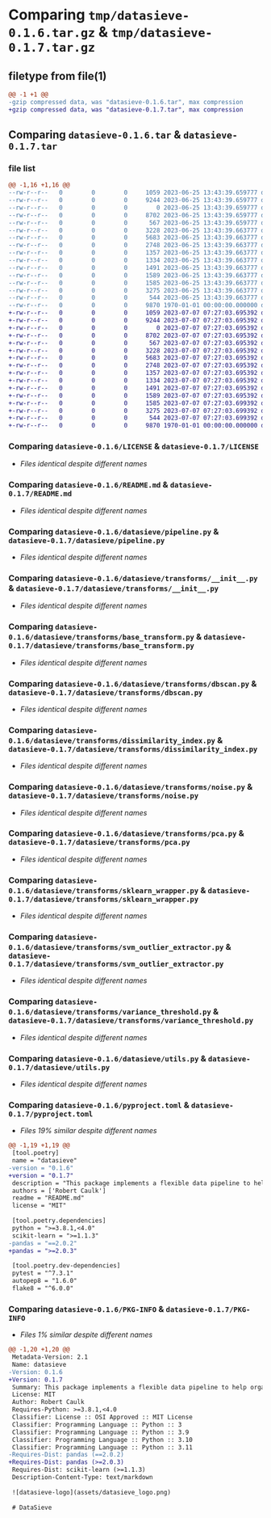 # Comparing `tmp/datasieve-0.1.6.tar.gz` & `tmp/datasieve-0.1.7.tar.gz`

## filetype from file(1)

```diff
@@ -1 +1 @@
-gzip compressed data, was "datasieve-0.1.6.tar", max compression
+gzip compressed data, was "datasieve-0.1.7.tar", max compression
```

## Comparing `datasieve-0.1.6.tar` & `datasieve-0.1.7.tar`

### file list

```diff
@@ -1,16 +1,16 @@
--rw-r--r--   0        0        0     1059 2023-06-25 13:43:39.659777 datasieve-0.1.6/LICENSE
--rw-r--r--   0        0        0     9244 2023-06-25 13:43:39.659777 datasieve-0.1.6/README.md
--rw-r--r--   0        0        0        0 2023-06-25 13:43:39.659777 datasieve-0.1.6/datasieve/__init__.py
--rw-r--r--   0        0        0     8702 2023-06-25 13:43:39.659777 datasieve-0.1.6/datasieve/pipeline.py
--rw-r--r--   0        0        0      567 2023-06-25 13:43:39.659777 datasieve-0.1.6/datasieve/transforms/__init__.py
--rw-r--r--   0        0        0     3228 2023-06-25 13:43:39.663777 datasieve-0.1.6/datasieve/transforms/base_transform.py
--rw-r--r--   0        0        0     5683 2023-06-25 13:43:39.663777 datasieve-0.1.6/datasieve/transforms/dbscan.py
--rw-r--r--   0        0        0     2748 2023-06-25 13:43:39.663777 datasieve-0.1.6/datasieve/transforms/dissimilarity_index.py
--rw-r--r--   0        0        0     1357 2023-06-25 13:43:39.663777 datasieve-0.1.6/datasieve/transforms/noise.py
--rw-r--r--   0        0        0     1334 2023-06-25 13:43:39.663777 datasieve-0.1.6/datasieve/transforms/pca.py
--rw-r--r--   0        0        0     1491 2023-06-25 13:43:39.663777 datasieve-0.1.6/datasieve/transforms/sklearn_wrapper.py
--rw-r--r--   0        0        0     1589 2023-06-25 13:43:39.663777 datasieve-0.1.6/datasieve/transforms/svm_outlier_extractor.py
--rw-r--r--   0        0        0     1585 2023-06-25 13:43:39.663777 datasieve-0.1.6/datasieve/transforms/variance_threshold.py
--rw-r--r--   0        0        0     3275 2023-06-25 13:43:39.663777 datasieve-0.1.6/datasieve/utils.py
--rw-r--r--   0        0        0      544 2023-06-25 13:43:39.663777 datasieve-0.1.6/pyproject.toml
--rw-r--r--   0        0        0     9870 1970-01-01 00:00:00.000000 datasieve-0.1.6/PKG-INFO
+-rw-r--r--   0        0        0     1059 2023-07-07 07:27:03.695392 datasieve-0.1.7/LICENSE
+-rw-r--r--   0        0        0     9244 2023-07-07 07:27:03.695392 datasieve-0.1.7/README.md
+-rw-r--r--   0        0        0        0 2023-07-07 07:27:03.695392 datasieve-0.1.7/datasieve/__init__.py
+-rw-r--r--   0        0        0     8702 2023-07-07 07:27:03.695392 datasieve-0.1.7/datasieve/pipeline.py
+-rw-r--r--   0        0        0      567 2023-07-07 07:27:03.695392 datasieve-0.1.7/datasieve/transforms/__init__.py
+-rw-r--r--   0        0        0     3228 2023-07-07 07:27:03.695392 datasieve-0.1.7/datasieve/transforms/base_transform.py
+-rw-r--r--   0        0        0     5683 2023-07-07 07:27:03.695392 datasieve-0.1.7/datasieve/transforms/dbscan.py
+-rw-r--r--   0        0        0     2748 2023-07-07 07:27:03.695392 datasieve-0.1.7/datasieve/transforms/dissimilarity_index.py
+-rw-r--r--   0        0        0     1357 2023-07-07 07:27:03.695392 datasieve-0.1.7/datasieve/transforms/noise.py
+-rw-r--r--   0        0        0     1334 2023-07-07 07:27:03.695392 datasieve-0.1.7/datasieve/transforms/pca.py
+-rw-r--r--   0        0        0     1491 2023-07-07 07:27:03.695392 datasieve-0.1.7/datasieve/transforms/sklearn_wrapper.py
+-rw-r--r--   0        0        0     1589 2023-07-07 07:27:03.695392 datasieve-0.1.7/datasieve/transforms/svm_outlier_extractor.py
+-rw-r--r--   0        0        0     1585 2023-07-07 07:27:03.699392 datasieve-0.1.7/datasieve/transforms/variance_threshold.py
+-rw-r--r--   0        0        0     3275 2023-07-07 07:27:03.699392 datasieve-0.1.7/datasieve/utils.py
+-rw-r--r--   0        0        0      544 2023-07-07 07:27:03.699392 datasieve-0.1.7/pyproject.toml
+-rw-r--r--   0        0        0     9870 1970-01-01 00:00:00.000000 datasieve-0.1.7/PKG-INFO
```

### Comparing `datasieve-0.1.6/LICENSE` & `datasieve-0.1.7/LICENSE`

 * *Files identical despite different names*

### Comparing `datasieve-0.1.6/README.md` & `datasieve-0.1.7/README.md`

 * *Files identical despite different names*

### Comparing `datasieve-0.1.6/datasieve/pipeline.py` & `datasieve-0.1.7/datasieve/pipeline.py`

 * *Files identical despite different names*

### Comparing `datasieve-0.1.6/datasieve/transforms/__init__.py` & `datasieve-0.1.7/datasieve/transforms/__init__.py`

 * *Files identical despite different names*

### Comparing `datasieve-0.1.6/datasieve/transforms/base_transform.py` & `datasieve-0.1.7/datasieve/transforms/base_transform.py`

 * *Files identical despite different names*

### Comparing `datasieve-0.1.6/datasieve/transforms/dbscan.py` & `datasieve-0.1.7/datasieve/transforms/dbscan.py`

 * *Files identical despite different names*

### Comparing `datasieve-0.1.6/datasieve/transforms/dissimilarity_index.py` & `datasieve-0.1.7/datasieve/transforms/dissimilarity_index.py`

 * *Files identical despite different names*

### Comparing `datasieve-0.1.6/datasieve/transforms/noise.py` & `datasieve-0.1.7/datasieve/transforms/noise.py`

 * *Files identical despite different names*

### Comparing `datasieve-0.1.6/datasieve/transforms/pca.py` & `datasieve-0.1.7/datasieve/transforms/pca.py`

 * *Files identical despite different names*

### Comparing `datasieve-0.1.6/datasieve/transforms/sklearn_wrapper.py` & `datasieve-0.1.7/datasieve/transforms/sklearn_wrapper.py`

 * *Files identical despite different names*

### Comparing `datasieve-0.1.6/datasieve/transforms/svm_outlier_extractor.py` & `datasieve-0.1.7/datasieve/transforms/svm_outlier_extractor.py`

 * *Files identical despite different names*

### Comparing `datasieve-0.1.6/datasieve/transforms/variance_threshold.py` & `datasieve-0.1.7/datasieve/transforms/variance_threshold.py`

 * *Files identical despite different names*

### Comparing `datasieve-0.1.6/datasieve/utils.py` & `datasieve-0.1.7/datasieve/utils.py`

 * *Files identical despite different names*

### Comparing `datasieve-0.1.6/pyproject.toml` & `datasieve-0.1.7/pyproject.toml`

 * *Files 19% similar despite different names*

```diff
@@ -1,19 +1,19 @@
 [tool.poetry]
 name = "datasieve"
-version = "0.1.6"
+version = "0.1.7"
 description = "This package implements a flexible data pipeline to help organize row removal (e.g. outlier removal) and feature modification (e.g. PCA)"
 authors = ['Robert Caulk']
 readme = "README.md"
 license = "MIT"
 
 [tool.poetry.dependencies]
 python = ">=3.8.1,<4.0"
 scikit-learn = ">=1.1.3"
-pandas = "==2.0.2"
+pandas = ">=2.0.3"
 
 [tool.poetry.dev-dependencies]
 pytest = "^7.3.1"
 autopep8 = "1.6.0"
 flake8 = "^6.0.0"
```

### Comparing `datasieve-0.1.6/PKG-INFO` & `datasieve-0.1.7/PKG-INFO`

 * *Files 1% similar despite different names*

```diff
@@ -1,20 +1,20 @@
 Metadata-Version: 2.1
 Name: datasieve
-Version: 0.1.6
+Version: 0.1.7
 Summary: This package implements a flexible data pipeline to help organize row removal (e.g. outlier removal) and feature modification (e.g. PCA)
 License: MIT
 Author: Robert Caulk
 Requires-Python: >=3.8.1,<4.0
 Classifier: License :: OSI Approved :: MIT License
 Classifier: Programming Language :: Python :: 3
 Classifier: Programming Language :: Python :: 3.9
 Classifier: Programming Language :: Python :: 3.10
 Classifier: Programming Language :: Python :: 3.11
-Requires-Dist: pandas (==2.0.2)
+Requires-Dist: pandas (>=2.0.3)
 Requires-Dist: scikit-learn (>=1.1.3)
 Description-Content-Type: text/markdown
 
 ![datasieve-logo](assets/datasieve_logo.png)
 
 # DataSieve
```

